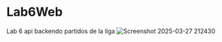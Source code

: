 # Lab6Web
Lab 6 api backendo partidos de la liga
![Screenshot 2025-03-27 212430](https://github.com/user-attachments/assets/26279574-47ec-4d18-a789-f101da07aa5a)
